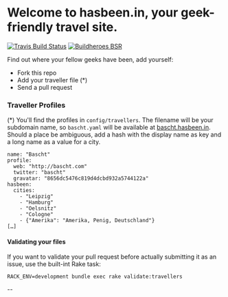 # Welcome to hasbeen.in, your geek-friendly travel site.

[![Travis Build Status](https://travis-ci.org/bascht/hasbeen.in.png?branch=master)](https://travis-ci.org/bascht/hasbeen.in)
[![Buildheroes BSR](https://www.buildheroes.com/projects/hasbeen-in.png)](https://www.buildheroes.com/projects/hasbeen-in)

Find out where your fellow geeks have been, add yourself:

* Fork this repo
* Add your traveller file (*)
* Send a pull request

### Traveller Profiles

(*) You'll find the profiles in `config/travellers`. The
filename will be your subdomain name, so `bascht.yaml` will 
be available at [bascht.hasbeen.in](http://bascht.hasbeen.in). 
Should a place be ambiguous, add a hash with the display
name as key and a long name as a value for a city.

    name: "Bascht"
    profile:
      web: "http://bascht.com"
      twitter: "bascht"
      gravatar: "8656dc5476c819d4dcbd932a5744122a"
    hasbeen:
      cities:
        - "Leipzig"
        - "Hamburg"
        - "Oelsnitz"
        - "Cologne"
        - {"Amerika": "Amerika, Penig, Deutschland"}
    […]

#### Validating your files

If you want to validate your pull request before actually
submitting it as an issue, use the built-int Rake task:

```shell
RACK_ENV=development bundle exec rake validate:travellers
```

--
